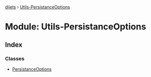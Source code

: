 [dijets](../README.md) › [Utils-PersistanceOptions](utils_persistanceoptions.md)

# Module: Utils-PersistanceOptions

## Index

### Classes

* [PersistanceOptions](../classes/utils_persistanceoptions.persistanceoptions.md)
